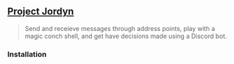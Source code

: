 ## [Project Jordyn](http://lxrbckl.com/Project-Jordyn)
> Send and receieve messages through address points, play with a magic conch shell, and get have decisions made using a Discord bot.

### Installation
```

```
